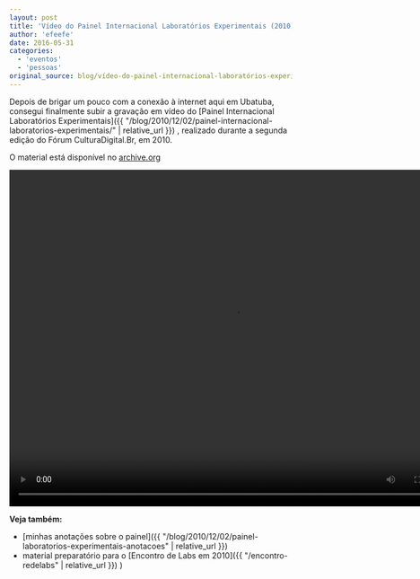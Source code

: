 ```yaml
---
layout: post
title: 'Vídeo do Painel Internacional Laboratórios Experimentais (2010)'
author: 'efeefe'
date: 2016-05-31
categories:
  - 'eventos'
  - 'pessoas'
original_source: blog/vídeo-do-painel-internacional-laboratórios-experimentais-2010.html
---
```


Depois de brigar um pouco com a conexão à internet aqui em Ubatuba, consegui finalmente subir a gravação em vídeo do [Painel Internacional Laboratórios Experimentais]({{ "/blog/2010/12/02/painel-internacional-laboratorios-experimentais/" | relative_url }}) , realizado durante a segunda edição do Fórum CulturaDigital.Br, em 2010.

O material está disponível no [archive.org](https://archive.org/details/2010-CDBR-LabExp)

<video width="800" height="600" controls>
  <source src="https://archive.org/download/2010-CDBR-LabExp/VGA-Dia3-18-LabExpDigital.mp4" type="video/mp4">
  Your browser does not support the video tag.
</video>

**Veja também:**

-   [minhas anotações sobre o painel]({{ "/blog/2010/12/02/painel-laboratorios-experimentais-anotacoes" | relative_url }})
-   material preparatório para o [Encontro de Labs em 2010]({{ "/encontro-redelabs" | relative_url }}) )

